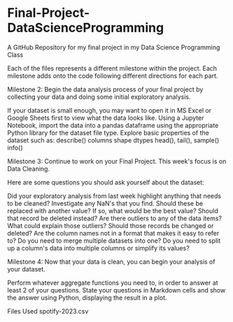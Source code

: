 # Final-Project-DataScienceProgramming
A GitHub Repository for my final project in my Data Science Programming Class

Each of the files represents a different milestone within the project. Each milestone adds onto the code following different directions for each part.

Milestone 2:
Begin the data analysis process of your final project by collecting your data and doing some initial exploratory analysis.

If your dataset is small enough, you may want to open it in MS Excel or Google Sheets first to view what the data looks like.
Using a Jupyter Notebook, import the data into a pandas dataframe using the appropriate Python library for the dataset file type.
Explore basic properties of the dataset such as:
describe()
columns
shape
dtypes
head(), tail(), sample()
info()

Milestone 3:
Continue to work on your Final Project. This week's focus is on Data Cleaning.

Here are some questions you should ask yourself about the dataset:

Did your exploratory analysis from last week highlight anything that needs to be cleaned?
Investigate any NaN's that you find. Should these be replaced with another value? If so, what would be the best value? Should that record be deleted instead?
Are there outliers to any of the data items? What could explain those outliers? Should those records be changed or deleted?
Are the column names not in a format that makes it easy to refer to?
Do you need to merge multiple datasets into one?
Do you need to split up a column's data into multiple columns or simplify its values?

Milestone 4:
Now that your data is clean, you can begin your analysis of your dataset.

Perform whatever aggregate functions you need to, in order to answer at least 2 of your questions. State your questions in Markdown cells and show the answer using Python, displaying the result in a plot.

Files Used
spotify-2023.csv
